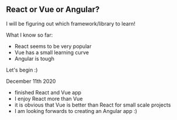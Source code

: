 ## React or Vue or Angular?

I will be figuring out which framework/library to learn!

What I know so far:
- React seems to be very popular
- Vue has a small learning curve
- Angular is tough

Let's begin :)


December 11th 2020
- finished React and Vue app
- I enjoy React more than Vue
- it is obvious that Vue is better than React for small scale projects
- I am looking forwards to creating an Angular app :)
